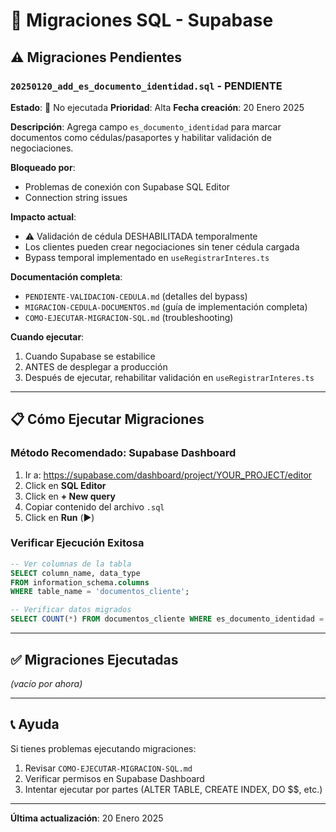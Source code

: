 # 📁 Migraciones SQL - Supabase

## ⚠️ Migraciones Pendientes

### `20250120_add_es_documento_identidad.sql` - **PENDIENTE**

**Estado**: 🔴 No ejecutada
**Prioridad**: Alta
**Fecha creación**: 20 Enero 2025

**Descripción**:
Agrega campo `es_documento_identidad` para marcar documentos como cédulas/pasaportes y habilitar validación de negociaciones.

**Bloqueado por**:
- Problemas de conexión con Supabase SQL Editor
- Connection string issues

**Impacto actual**:
- ⚠️ Validación de cédula DESHABILITADA temporalmente
- Los clientes pueden crear negociaciones sin tener cédula cargada
- Bypass temporal implementado en `useRegistrarInteres.ts`

**Documentación completa**:
- `PENDIENTE-VALIDACION-CEDULA.md` (detalles del bypass)
- `MIGRACION-CEDULA-DOCUMENTOS.md` (guía de implementación completa)
- `COMO-EJECUTAR-MIGRACION-SQL.md` (troubleshooting)

**Cuando ejecutar**:
1. Cuando Supabase se estabilice
2. ANTES de desplegar a producción
3. Después de ejecutar, rehabilitar validación en `useRegistrarInteres.ts`

---

## 📋 Cómo Ejecutar Migraciones

### Método Recomendado: Supabase Dashboard

1. Ir a: https://supabase.com/dashboard/project/YOUR_PROJECT/editor
2. Click en **SQL Editor**
3. Click en **+ New query**
4. Copiar contenido del archivo `.sql`
5. Click en **Run** (▶️)

### Verificar Ejecución Exitosa

```sql
-- Ver columnas de la tabla
SELECT column_name, data_type
FROM information_schema.columns
WHERE table_name = 'documentos_cliente';

-- Verificar datos migrados
SELECT COUNT(*) FROM documentos_cliente WHERE es_documento_identidad = TRUE;
```

---

## ✅ Migraciones Ejecutadas

_(vacío por ahora)_

---

## 📞 Ayuda

Si tienes problemas ejecutando migraciones:
1. Revisar `COMO-EJECUTAR-MIGRACION-SQL.md`
2. Verificar permisos en Supabase Dashboard
3. Intentar ejecutar por partes (ALTER TABLE, CREATE INDEX, DO $$, etc.)

---

**Última actualización**: 20 Enero 2025
